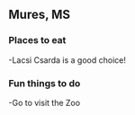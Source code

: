 ## Mures, MS
### Places to eat
-Lacsi Csarda is a good choice!
### Fun things to do
-Go to visit the Zoo
